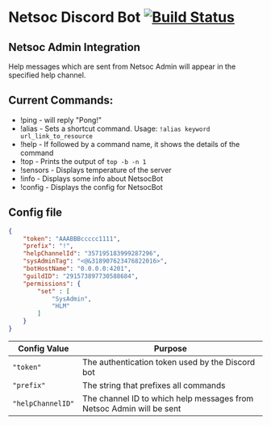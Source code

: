 # Netsoc Discord Bot [![Build Status](https://travis-ci.org/UCCNetworkingSociety/Netsoc-Discord-Bot.svg)](https://travis-ci.org/UCCNetworkingSociety/Netsoc-Discord-Bot)

## Netsoc Admin Integration

Help messages which are sent from Netsoc Admin will appear in the
specified help channel.

## Current Commands:

* !ping - will reply "Pong!"
* !alias - Sets a shortcut command. Usage: `!alias keyword url_link_to_resource`
* !help - If followed by a command name, it shows the details of the command
* !top - Prints the output of `top -b -n 1`
* !sensors - Displays temperature of the server
* !info - Displays some info about NetsocBot
* !config - Displays the config for NetsocBot

## Config file

```json
{
    "token": "AAABBBccccc1111",
	"prefix": "!",
	"helpChannelId": "357195183999287296", 
	"sysAdminTag": "<@&318907623476822016>",
	"botHostName": "0.0.0.0:4201",
	"guildID": "291573897730588684",
	"permissions": {
		"set" : [
			"SysAdmin",
			"HLM"
		]
	}
}
```

| Config Value      | Purpose                                  |
| ----------------- | ---------------------------------------- |
| `"token"`         | The authentication token used by the Discord bot |
| `"prefix"`        | The string that prefixes all commands    |
| `"helpChannelID"` | The channel ID to which help messages from Netsoc Admin will be sent |
